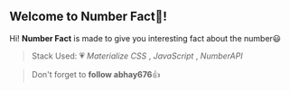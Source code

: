 ## Welcome to Number Fact:page_facing_up:!

Hi! **Number Fact** is made to give you interesting fact about the number:smiley:

> Stack Used: :heartpulse:
*Materialize CSS* , *JavaScript* , *NumberAPI*

> Don't forget to **follow abhay676**:+1:
